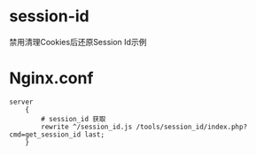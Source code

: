 # session-id
禁用清理Cookies后还原Session Id示例

# Nginx.conf
```
server  
    {  
        # session_id 获取  
        rewrite ^/session_id.js /tools/session_id/index.php?cmd=get_session_id last;  
    }
```
